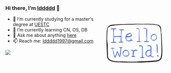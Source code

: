 ### Hi there, I’m [lddddd](https://github.com/lddddd1997/) 👋

<img align="right" width="40%" src="https://github.com/lddddd1997/ImageURL/blob/main/hello-world.gif">

- 🔭 I’m currently studying for a master's degree at [UESTC](https://www.uestc.edu.cn/)
- 🌱 I’m currently learning CN, OS, DB
- 💬 Ask me about anything [here](https://github.com/lddddd1997/lddddd1997/issues)
- 📫 Reach me: lddddd1997@gmail.com

<!-- <img align="left" src="https://github-readme-stats.vercel.app/api/top-langs/?username=lddddd1997&layout=compact">-->
<img align="left" src="https://github-readme-stats.vercel.app/api?username=lddddd1997&count_private=true&show_icons=true">

<!--
**lddddd1997/lddddd1997** is a ✨ _special_ ✨ repository because its `README.md` (this file) appears on your GitHub profile.

Here are some ideas to get you started:

- 🔭 I’m currently working on ...
- 🌱 I’m currently learning ...
- 👯 I’m looking to collaborate on ...
- 🤔 I’m looking for help with ...
- 💬 Ask me about ...
- 📫 How to reach me: ...
- 😄 Pronouns: ...
- ⚡ Fun fact: ...
-->
